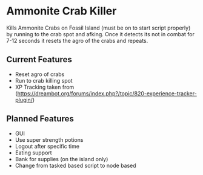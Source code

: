 # Ammonite Crab Killer
Kills Ammonite Crabs on Fossil Island (must be on to start script properly) by running to the crab spot and afking. Once it detects its not in combat for 7-12 seconds it resets the agro of the crabs and repeats.

## Current Features
- Reset agro of crabs
- Run to crab killing spot
- XP Tracking taken from (https://dreambot.org/forums/index.php?/topic/820-experience-tracker-plugin/)
## Planned Features
- GUI
- Use super strength potions
- Logout after specific time
- Eating support
- Bank for supplies (on the island only)
- Change from tasked based script to node based